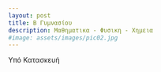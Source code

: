 ```yaml
---
layout: post
title: Β Γυμνασίου
description: Μαθηματικα - Φυσικη - Χημεια
#image: assets/images/pic02.jpg
---
```


Υπό Κατασκευή
